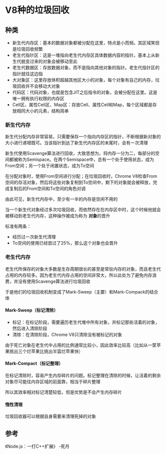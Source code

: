 # V8种的垃圾回收

## 种类

- 新生代内存区：基本的数据对象都被分配在这里，特点是小而频。其区域笑但是垃圾回收频繁
- 老生代指针区：这是一堆指向老生代内存区具体数据内容的指针。基本上从新生代蜕变过来的对象会被移动至此
- 老生代数据区：存放数据对象，而不是指向其他对象的指针。老生代指针区的指针就往这边指
- 大对象区：这里存放体积超越其他区大小的对象，每个对象有自己的内存，垃圾回收并不会移动大对象
- 代码区：代码对象，也就是包含JIT之后指令的对象，会被分配在这里。这是唯一拥有执行权限的内存区
- Cell区、属性Cell区、Map区：存放Cell、属性Cell和Map，每个区域都是存放相同大小的元素，结构简单

### 新生代内存

新生代分配内存非常容易，只需要保存一个指向内存区的指针，不断根据新对象的大小进行递增既可。当该指针到达了新生代内存区的末尾时，会有一次清理

新生代使用Scavenge算法进行回收，大致思想为，将内存一分为二，每部分的空间都被称为Semispace。在两个Semispace中，总有一个处于使用状态，成为From空间；另一个处于闲置状态，成为To空间

在分配对象时，使用From空间进行分配；在垃圾回收时，Chrome V8检查From空间的存活对象，然后将这些对象复制到To空间中，剩下的对象就会被释放，完成复制后的From空间和To空间的角色对调

由此可见，新生代内存中，至少有一半的内存是空闲不用的

当一个新生代对象经过多次垃圾回收，而依然存在在内存区中时，这个时候他就会被移动到老生代内存，这种操作被成为称为 **对象**的晋升

标准有两条：

- 经历过一次新生代清理
- To空间的使用已经尝过了25%，那么这个对象也会晋升

### 老生代内存

老生代所保存的对象大多数是生存周期很长的甚至是常驻内存的对象，而且老生代占用的内存较多。因为老生代内存占用的空间非常大，所以此处为了避免内存浪费，并没有使用Scavenge算法进行垃圾回收

于是他们的垃圾回收机制变成了Mark-Sweep（主要）和Mark-Compack的结合体

#### Mark-Sweep（标记清除）

- 标记：在标记阶段，需要遍历老生代堆中所有对象，并标记那些活着的对象，然后进入清除阶段
- 清除：在清除阶段，Chrome V8只清除没有被标记的对象

由于死亡对象在老生代中占用的比例通常比较小，因此效率比较高（比如从一筐苹果挑出三个烂苹果比挑出半篮烂苹果快）

#### Mark-Compact（标记整理）

在标记清除时，容易产生内存碎片的问题。标记整理在清除的时候，让活着的剩余对象尽可能往内存区域的前面靠，相当于碎片整理

所以其效率相对标记清楚较低，但是优势是不会产生内存碎片

#### 惰性清理

垃圾回收器可以根据自身需要来清理死掉的对象

## 参考

《Node.js：一打C++扩展》 -死月


